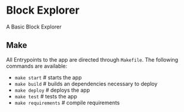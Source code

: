 # Block Explorer

A Basic Block Explorer

## Make
All Entrypoints to the app are directed through `Makefile`. The following commands are available:
* `make start`         # starts the app
* `make build`         # builds an dependencies necessary to deploy
* `make deploy`        # deploys the app
* `make test`          # tests the app
* `make requirements`  # compile requirements